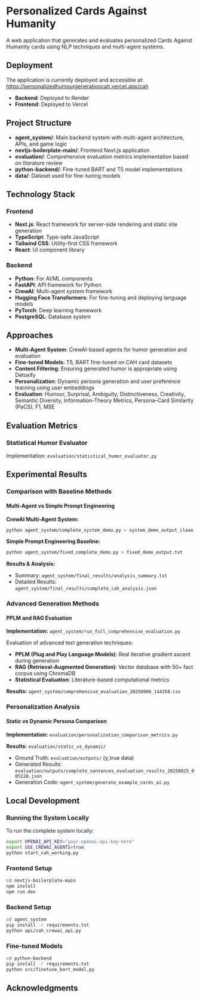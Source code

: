 # Personalized Cards Against Humanity

A web application that generates and evaluates personalized Cards Against Humanity cards using NLP techniques and multi-agent systems.

## Deployment

The application is currently deployed and accessible at:
https://personalizedhumourgenerationcah.vercel.app/cah

- **Backend**: Deployed to Render
- **Frontend**: Deployed to Vercel

## Project Structure

- **agent_system/**: Main backend system with multi-agent architecture, APIs, and game logic
- **nextjs-boilerplate-main/**: Frontend Next.js application
- **evaluation/**: Comprehensive evaluation metrics implementation based on literature review
- **python-backend/**: Fine-tuned BART and T5 model implementations
- **data/**: Dataset used for fine-tuning models

## Technology Stack

### Frontend
- **Next.js**: React framework for server-side rendering and static site generation
- **TypeScript**: Type-safe JavaScript
- **Tailwind CSS**: Utility-first CSS framework
- **React**: UI component library

### Backend
- **Python**: For AI/ML components
- **FastAPI**: API framework for Python
- **CrewAI**: Multi-agent system framework
- **Hugging Face Transformers**: For fine-tuning and deploying language models
- **PyTorch**: Deep learning framework
- **PostgreSQL**: Database system

## Approaches

- **Multi-Agent System**: CrewAI-based agents for humor generation and evaluation
- **Fine-tuned Models**: T5, BART fine-tuned on CAH card datasets
- **Content Filtering**: Ensuring generated humor is appropriate using Detoxify
- **Personalization**: Dynamic persona generation and user preference learning using user embeddings
- **Evaluation**: Humour, Surprisal, Ambiguity, Distinctiveness, Creativity, Semantic Diversity, Information-Theory Metrics, Persona–Card Similarity (PaCS), F1, MSE

## Evaluation Metrics

### Statistical Humor Evaluator
Implementation: `evaluation/statistical_humor_evaluator.py`

## Experimental Results

### Comparison with Baseline Methods

#### Multi-Agent vs Simple Prompt Engineering

**CrewAI Multi-Agent System:**
```bash
python agent_system/complete_system_demo.py > system_demo_output_clean.txt
```

**Simple Prompt Engineering Baseline:**
```bash
python agent_system/fixed_complete_demo.py > fixed_demo_output.txt
```

**Results & Analysis:**
- Summary: `agent_system/final_results/analysis_summary.txt`
- Detailed Results: `agent_system/final_results/complete_cah_analysis.json`

### Advanced Generation Methods

#### PPLM and RAG Evaluation
**Implementation:** `agent_system/run_full_comprehensive_evaluation.py`

Evaluation of advanced text generation techniques:
- **PPLM (Plug and Play Language Models)**: Real iterative gradient ascent during generation
- **RAG (Retrieval-Augmented Generation)**: Vector database with 50+ fact corpus using ChromaDB
- **Statistical Evaluation**: Literature-based computational metrics

**Results:** `agent_system/comprehensive_evaluation_20250908_144358.csv`

### Personalization Analysis

#### Static vs Dynamic Persona Comparison
**Implementation:** `evaluation/personalization_comparison_metrics.py`

**Results:** `evaluation/static_vs_dynamic/`

- Ground Truth: `evaluation/outputs/` (y_true data)
- Generated Results: `evaluation/outputs/complete_sentences_evaluation_results_20250825_005120.json`
- Generation Code: `agent_system/generate_example_cards_ai.py`



## Local Development

### Running the System Locally

To run the complete system locally:

```bash
export OPENAI_API_KEY="your-openai-api-key-here"
export USE_CREWAI_AGENTS=true
python start_cah_working.py
```

### Frontend Setup
```bash
cd nextjs-boilerplate-main
npm install
npm run dev
```

### Backend Setup
```bash
cd agent_system
pip install -r requirements.txt
python api/cah_crewai_api.py
```

### Fine-tuned Models
```bash
cd python-backend
pip install -r requirements.txt
python src/finetune_bart_model.py
```

## Acknowledgments
